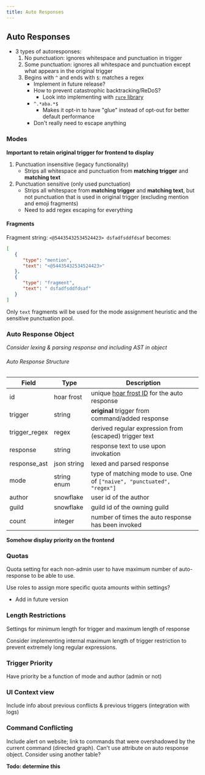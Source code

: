 ```yaml
---
title: Auto Responses
---
```


## Auto Responses

- 3 types of autoresponses:
  1. No punctuation: ignores whitespace and punctuation in trigger
  2. Some punctuation: ignores all whitespace and punctuation except what appears in the original trigger
  3. Begins with `^` and ends with `$`: matches a regex
     - Implement in future release?
     - How to prevent catastrophic backtracking/ReDoS?
       - Look into implementing with [`rure` library](https://pypi.org/project/rure/)
     - `^.*aba.*$`
       - Makes it opt-in to have "glue" instead of opt-out for better default performance
     - Don't really need to escape anything

### Modes

**Important to retain original trigger for frontend to display**

1. Punctuation insensitive (legacy functionality)
   - Strips all whitespace and punctuation from **matching trigger** and **matching text**
2. Punctuation sensitive (only used punctuation)
   - Strips all whitespace from **matching trigger** and **matching text**, but not punctuation that is used in original trigger (excluding mention and emoji fragments)
   - Need to add regex escaping for everything

#### Fragments

Fragment string: `<@54435432534524423> dsfadfsddfdsaf` becomes:

```json
[ 
   { 
      "type": "mention",
      "text": "<@54435432534524423>"
   },
   { 
      "type": "fragment",
      "text": " dsfadfsddfdsaf"
   }
]
```

Only `text` fragments will be used for the mode assignment heuristic and the sensitive punctuation pool.

### Auto Response Object

*Consider lexing & parsing response and including AST in object*

###### Auto Response Structure

| Field    | Type   | Description                                                                |
| -------- | ------ | -------------------------------------------------------------------------- |
| id      | hoar frost | unique [hoar frost ID](../general/#hoar-frost) for the auto response          |
| trigger | string | **original** trigger from command/added response |
| trigger_regex | regex | derived regular expression from (escaped) trigger text |
| response | string | response text to use upon invokation |
| response_ast | json string | lexed and parsed response |
| mode | string enum          | type of matching mode to use. One of `["naive", "punctuated", "regex"]`              |
| author | snowflake | user id of the author |
| guild | snowflake | guild id of the owning guild |
| count | integer | number of times the auto response has been invoked |

**Somehow display priority on the frontend**

### Quotas

Quota setting for each non-admin user to have maximum number of auto-response to be able to use.

Use roles to assign more specific quota amounts within settings?

- Add in future version

### Length Restrictions

Settings for minimum length for trigger and maximum length of response

Consider implementing internal maximum length of trigger restriction to prevent extremely long regular expressions.

### Trigger Priority

Have priority be a function of mode and author (admin or not)

### UI Context view

Include info about previous conflicts & previous triggers (integration with logs)

### Command Conflicting

Include alert on website; link to commands that were overshadowed by the current command (directed graph). Can't use attribute on auto response object. Consider using another table?

**Todo: determine this**
